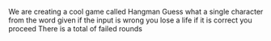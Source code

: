 We are creating a cool game called Hangman
Guess what a single character from the word given
if the input is wrong you lose a life
if it is correct you proceed
There is a total of failed rounds